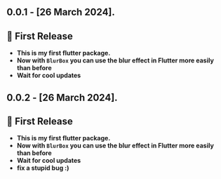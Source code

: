 ## 0.0.1 - [26 March 2024].

## 🎉 First Release
* **This is my first flutter package.**
* **Now with `BlurBox` you can use the blur effect in Flutter more easily than before**
* **Wait for cool updates**

## 0.0.2 - [26 March 2024].

## 🎉 First Release
* **This is my first flutter package.**
* **Now with `BlurBox` you can use the blur effect in Flutter more easily than before**
* **Wait for cool updates**
* **fix a stupid bug :)**